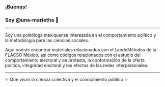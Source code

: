 ### ¡Buenas! 

### Soy @una-marietha 🦦 
----

Soy una politóloga mexiquense interesada en el comportamiento político y la metodología para las ciencias sociales. 

Aquí podrás encontrar materiales relacionados con el LabdeMétodos de la FLACSO México, así como códigos relacionados con el estudio del comportamiento electoral y de protesta, la conformación de la oferta política, integridad electoral y los efectos de las redes interpersonales.

----

✨ Que vivan la ciencia colectiva y el conocimiento público ✨
 
